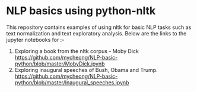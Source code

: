 # NLP basics using python-nltk

This repository contains examples of using nltk for basic NLP tasks such as text normalization and text exploratory analysis. Below are the links to the jupyter notebooks for :-

1. Exploring a book from the nltk corpus - Moby Dick <br />
  https://github.com/mycheong/NLP-basic-python/blob/master/MobyDick.ipynb
2. Exploring inaugural speeches of Bush, Obama and Trump. <br /> 
  https://github.com/mycheong/NLP-basic-python/blob/master/Inaugural_speeches.ipynb
